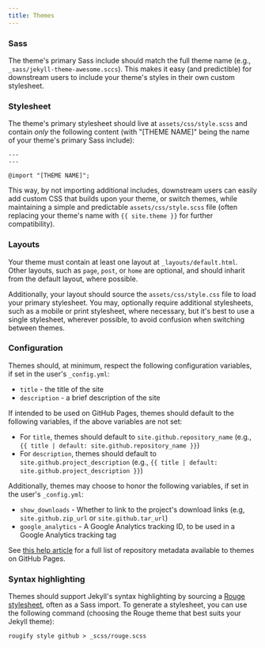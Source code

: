 ```yaml
---
title: Themes
---
```


### Sass

The theme's primary Sass include should match the full theme name (e.g., `_sass/jekyll-theme-awesome.sccs`). This makes it easy (and predictible) for downstream users to include your theme's styles in their own custom stylesheet.

### Stylesheet

The theme's primary stylesheet should live at `assets/css/style.scss` and contain *only* the following content (with "[THEME NAME]" being the name of your theme's primary Sass include):

```liquid
---
---

@import "[THEME NAME]";
```

This way, by not importing additional includes, downstream users can easily add custom CSS that builds upon your theme, or switch themes, while maintaining a simple and predictable `assets/css/style.scss` file (often replacing your theme's name with `{{ site.theme }}` for further compatibility).

### Layouts

Your theme must contain at least one layout at `_layouts/default.html`. Other layouts, such as `page`, `post`, or `home` are optional, and should inharit from the default layout, where possible.

Additionally, your layout should source the `assets/css/style.css` file to load your primary stylesheet. You may, optionally require additional stylesheets, such as a mobile or print stylesheet, where necessary, but it's best to use a single stylesheet, wherever possible, to avoid confusion when switching between themes.

### Configuration

Themes should, at minimum, respect the following configuration variables, if set in the user's `_config.yml`:

* `title` - the title of the site
* `description` - a brief description of the site

If intended to be used on GitHub Pages, themes should default to the following variables, if the above variables are not set:

* For `title`, themes should default to `site.github.repository_name` (e.g., `{{ title | default: site.github.repository_name }}`)
* For `description`, themes should default to `site.github.project_description` (e.g., `{{ title | default: site.github.project_description }}`)

Additionally, themes may choose to honor the following variables, if set in the user's `_config.yml`:

* `show_downloads` - Whether to link to the project's download links (e.g, `site.github.zip_url` or `site.github.tar_url`)
* `google_analytics` - A Google Analytics tracking ID, to be used in a Google Analytics tracking tag

See [this help article](https://help.github.com/articles/repository-metadata-on-github-pages/) for a full list of repository metadata available to themes on GitHub Pages.

### Syntax highlighting

Themes should support Jekyll's syntax highlighting by sourcing a [Rouge stylesheet](https://github.com/jneen/rouge/tree/master/lib/rouge/themes), often as a Sass import. To generate a stylesheet, you can use the following command (choosing the Rouge theme that best suits your Jekyll theme):

```
rougify style github > _scss/rouge.scss
```
